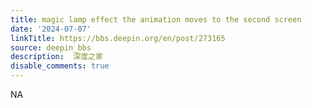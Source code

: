 ```yaml
---
title: magic lamp effect the animation moves to the second screen
date: '2024-07-07'
linkTitle: https://bbs.deepin.org/en/post/273165
source: deepin_bbs
description:  深度之家 
disable_comments: true
---
```

NA
